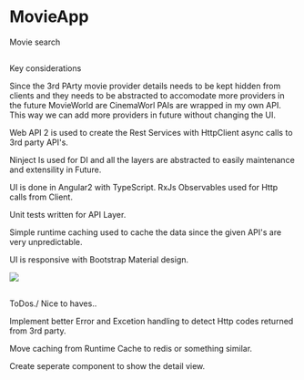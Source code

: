 # MovieApp
Movie search

##

Key considerations

Since the 3rd PArty movie provider details  needs to be kept hidden from clients and 
they needs to be abstracted to accomodate more providers in the future MovieWorld are CinemaWorl PAIs are wrapped in my own API.  This way we can add more providers in future without changing the UI.

Web API 2 is used to create the Rest Services with HttpClient async calls to 3rd party API's.

Ninject Is used for DI and all the layers are abstracted to easily maintenance and extensility in Future.

UI is done in Angular2 with TypeScript. RxJs Observables used for Http calls from Client. 

Unit tests written for API Layer.

Simple runtime caching used to cache the data since the given API's are very unpredictable.

UI is responsive with Bootstrap Material design.



 ![]({{site.baseurl}}//Capture.PNG)



##

ToDos./ Nice to haves..

Implement better Error and Excetion handling to detect Http codes returned from 3rd party.

Move caching from Runtime Cache to redis or something similar.

Create seperate component to show the detail view.


